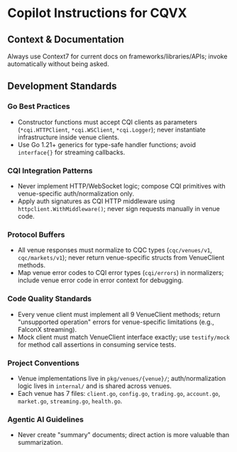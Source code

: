 # Copilot Instructions for CQVX

## Context & Documentation

Always use Context7 for current docs on frameworks/libraries/APIs; invoke automatically without being asked.

## Development Standards

### Go Best Practices
- Constructor functions must accept CQI clients as parameters (`*cqi.HTTPClient`, `*cqi.WSClient`, `*cqi.Logger`); never instantiate infrastructure inside venue clients.
- Use Go 1.21+ generics for type-safe handler functions; avoid `interface{}` for streaming callbacks.

### CQI Integration Patterns
- Never implement HTTP/WebSocket logic; compose CQI primitives with venue-specific auth/normalization only.
- Apply auth signatures as CQI HTTP middleware using `httpclient.WithMiddleware()`; never sign requests manually in venue code.

### Protocol Buffers
- All venue responses must normalize to CQC types (`cqc/venues/v1`, `cqc/markets/v1`); never return venue-specific structs from VenueClient methods.
- Map venue error codes to CQI error types (`cqi/errors`) in normalizers; include venue error code in error context for debugging.

### Code Quality Standards
- Every venue client must implement all 9 VenueClient methods; return "unsupported operation" errors for venue-specific limitations (e.g., FalconX streaming).
- Mock client must match VenueClient interface exactly; use `testify/mock` for method call assertions in consuming service tests.

### Project Conventions
- Venue implementations live in `pkg/venues/{venue}/`; auth/normalization logic lives in `internal/` and is shared across venues.
- Each venue has 7 files: `client.go`, `config.go`, `trading.go`, `account.go`, `market.go`, `streaming.go`, `health.go`.

### Agentic AI Guidelines
- Never create "summary" documents; direct action is more valuable than summarization.
